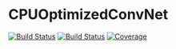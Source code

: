 # CPUOptimizedConvNet

[![Build Status](https://travis-ci.com/chriselrod/CPUOptimizedConvNet.jl.svg?branch=master)](https://travis-ci.com/chriselrod/CPUOptimizedConvNet.jl)
[![Build Status](https://ci.appveyor.com/api/projects/status/github/chriselrod/CPUOptimizedConvNet.jl?svg=true)](https://ci.appveyor.com/project/chriselrod/CPUOptimizedConvNet-jl)
[![Coverage](https://codecov.io/gh/chriselrod/CPUOptimizedConvNet.jl/branch/master/graph/badge.svg)](https://codecov.io/gh/chriselrod/CPUOptimizedConvNet.jl)

